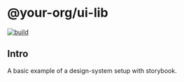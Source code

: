 # @your-org/ui-lib

<p align="left">
  <a aria-label="Build" href="https://github.com/belgattitude/compare-package-managers/actions?query=workflow%3ACI">
    <img alt="build" src="https://img.shields.io/github/workflow/status/belgattitude/compare-package-managers/CI-web-app/main?label=CI&logo=github&style=flat-quare&labelColor=000000" />
  </a>
</p>

## Intro

A basic example of a design-system setup with storybook.
